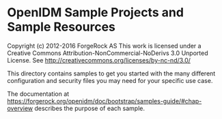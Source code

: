 OpenIDM Sample Projects and Sample Resources
====================================
Copyright (c) 2012-2016 ForgeRock AS
This work is licensed under a Creative Commons Attribution-NonCommercial-NoDerivs 3.0 Unported License.
See http://creativecommons.org/licenses/by-nc-nd/3.0/

This directory contains samples to get you started with the many different configuration and security files you may
need for your specific use case.

The documentation at https://forgerock.org/openidm/doc/bootstrap/samples-guide/#chap-overview
describes the purpose of each sample.